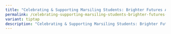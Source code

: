 ```yaml
---
title: "Celebrating & Supporting Marsiling Students: Brighter Futures Ahead"
permalink: /celebrating-supporting-marsiling-students-brighter-futures-ahead/
variant: tiptap
description: "Celebrating & Supporting Marsiling Students: Brighter Futures Ahead"
---
```

